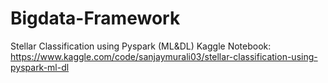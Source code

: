 # Bigdata-Framework
Stellar Classification using Pyspark (ML&amp;DL)
Kaggle Notebook: https://www.kaggle.com/code/sanjaymurali03/stellar-classification-using-pyspark-ml-dl

